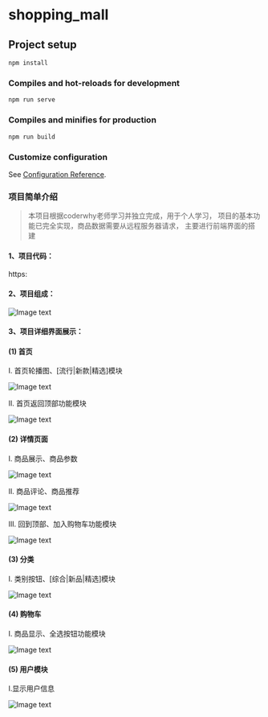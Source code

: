 # shopping_mall

## Project setup
```
npm install
```

### Compiles and hot-reloads for development
```
npm run serve
```

### Compiles and minifies for production
```
npm run build
```

### Customize configuration
See [Configuration Reference](https://cli.vuejs.org/config/).

### 项目简单介绍
> 本项目根据coderwhy老师学习并独立完成，用于个人学习，
> 项目的基本功能已完全实现，商品数据需要从远程服务器请求，
> 主要进行前端界面的搭建

#### 1、项目代码：

https:

#### 2、项目组成：

![Image text](https://gitee.com/spiced-fruit-milk-tea/supermall_02/raw/master/img-folder/shop.png)

#### 3、项目详细界面展示：

#### (1) 首页

I. 首页轮播图、[流行|新款|精选]模块

![Image text](https://gitee.com/spiced-fruit-milk-tea/supermall_02/raw/master/img-folder/index1.jpg)

II. 首页返回顶部功能模块

![Image text](https://gitee.com/spiced-fruit-milk-tea/supermall_02/raw/master/img-folder/index2.jpg)

#### (2) 详情页面

I. 商品展示、商品参数

![Image text](https://gitee.com/spiced-fruit-milk-tea/supermall_02/raw/master/img-folder/detail01.jpg)

II. 商品评论、商品推荐

![Image text](https://gitee.com/spiced-fruit-milk-tea/supermall_02/raw/master/img-folder/detail02.jpg)


III. 回到顶部、加入购物车功能模块

![Image text](https://gitee.com/spiced-fruit-milk-tea/supermall_02/raw/master/img-folder/detail03.jpg)

#### (3) 分类

I. 类别按钮、[综合|新品|精选]模块

![Image text](https://gitee.com/spiced-fruit-milk-tea/supermall_02/raw/master/img-folder/category.jpg)

#### (4) 购物车

I. 商品显示、全选按钮功能模块

![Image text](https://gitee.com/spiced-fruit-milk-tea/supermall_02/raw/master/img-folder/cart.jpg)

#### (5) 用户模块

I.显示用户信息

![Image text](https://gitee.com/spiced-fruit-milk-tea/supermall_02/raw/master/img-folder/profile.jpg)












